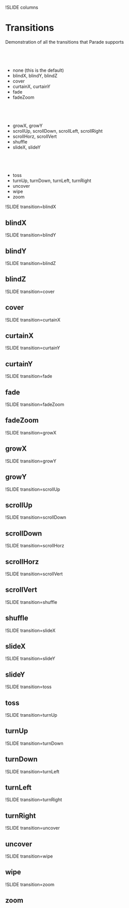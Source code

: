 !SLIDE columns

# Transitions

Demonstration of all the transitions that Parade supports

## &nbsp;

* none (this is the default)
* blindX, blindY, blindZ
* cover
* curtainX, curtainY
* fade
* fadeZoom

## &nbsp;

* growX, growY
* scrollUp, scrollDown, scrollLeft, scrollRight
* scrollHorz, scrollVert
* shuffle
* slideX, slideY

## &nbsp;

* toss
* turnUp, turnDown, turnLeft, turnRight
* uncover
* wipe
* zoom


!SLIDE transition=blindX

## blindX

!SLIDE transition=blindY

## blindY

!SLIDE transition=blindZ

## blindZ

!SLIDE transition=cover

## cover

!SLIDE transition=curtainX

## curtainX

!SLIDE transition=curtainY

## curtainY

!SLIDE transition=fade

## fade

!SLIDE transition=fadeZoom

## fadeZoom

!SLIDE transition=growX

## growX

!SLIDE transition=growY

## growY

!SLIDE transition=scrollUp

## scrollUp

!SLIDE transition=scrollDown

## scrollDown

!SLIDE transition=scrollHorz

## scrollHorz

!SLIDE transition=scrollVert

## scrollVert

!SLIDE transition=shuffle

## shuffle

!SLIDE transition=slideX

## slideX

!SLIDE transition=slideY

## slideY

!SLIDE transition=toss

## toss

!SLIDE transition=turnUp

## turnUp

!SLIDE transition=turnDown

## turnDown

!SLIDE transition=turnLeft

## turnLeft

!SLIDE transition=turnRight

## turnRight

!SLIDE transition=uncover

## uncover

!SLIDE transition=wipe

## wipe

!SLIDE transition=zoom

## zoom
